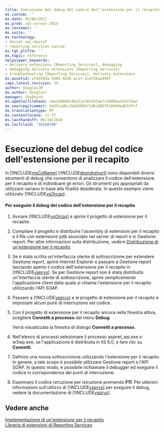 ```yaml
---
title: Esecuzione del debug del codice dell'estensione per il recapito | Microsoft Docs
ms.custom: ''
ms.date: 03/06/2017
ms.prod: sql-server-2014
ms.reviewer: ''
ms.suite: ''
ms.technology:
- docset-sql-devref
- reporting-services-native
ms.tgt_pltfrm: ''
ms.topic: reference
helpviewer_keywords:
- delivery extensions [Reporting Services], debugging
- debugging delivery extensions [Reporting Services]
- troubleshooting [Reporting Services], delivery extensions
ms.assetid: a7d959da-5005-4a50-aca7-2cef36aa9947
caps.latest.revision: 34
author: douglaslM
ms.author: douglasl
manager: jhubbard
ms.openlocfilehash: cda3a9b09c06151e3814d59e7cdb00aa419374ae
ms.sourcegitcommit: 5dd5cad0c1bbd308471d6c885f516948ad67dfcf
ms.translationtype: MT
ms.contentlocale: it-IT
ms.lasthandoff: 06/19/2018
ms.locfileid: "36168700"
---
```

# <a name="debugging-delivery-extension-code"></a>Esecuzione del debug del codice dell'estensione per il recapito
  In [!INCLUDE[msCoName](../../../includes/msconame-md.md)] [!INCLUDE[dnprdnshort](../../../includes/dnprdnshort-md.md)] sono disponibili diversi strumenti di debug che consentono di analizzare il codice dell'estensione per il recapito e di individuare gli errori. Gli strumenti più appropriati da utilizzare variano in base alla finalità desiderata. In questo esempio viene utilizzato [!INCLUDE[vsOrcas](../../../includes/vsorcas-md.md)].  
  
#### <a name="to-debug-your-delivery-extension-code"></a>Per eseguire il debug del codice dell'estensione per il recapito  
  
1.  Avviare [!INCLUDE[vsOrcas](../../../includes/vsorcas-md.md)] e aprire il progetto di estensione per il recapito.  
  
2.  Compilare il progetto e distribuire l'assembly di estensioni per il recapito e il file con estensione pdb associato nel server di report e in Gestione report. Per altre informazioni sulla distribuzione, vedere [Distribuzione di un'estensione per il recapito](deploying-a-delivery-extension.md).  
  
3.  Se è stata scritta un'interfaccia utente di sottoscrizione per estendere Gestione report, aprire Internet Explorer e passare a Gestione report lasciando aperto il codice dell'estensione per il recapito in [!INCLUDE[vsprvs](../../../includes/vsprvs-md.md)]. Se per Gestione report non è stata distribuita un'interfaccia utente di sottoscrizione, aprire semplicemente l'applicazione client dalla quale si chiama l'estensione per il recapito utilizzando l'API SOAP.  
  
4.  Passare a [!INCLUDE[vsprvs](../../../includes/vsprvs-md.md)] e al progetto di estensione per il recapito e impostare alcuni punti di interruzione nel codice.  
  
5.  Con il progetto di estensione per il recapito ancora nella finestra attiva, scegliere **Connetti a processo** dal menu **Debug**.  
  
     Verrà visualizzata la finestra di dialogo **Connetti a processo**.  
  
6.  Nell'elenco di processi selezionare il processo aspnet_wp.exe o w3wp.exe, se l'applicazione è distribuita in IIS 6.0, e fare clic su **Connetti**.  
  
7.  Definire una nuova sottoscrizione utilizzando l'estensione per il recapito. In genere, a tale scopo è possibile utilizzare Gestione report o l'API SOAP. In questo modo, è possibile richiamare il debugger ed eseguire il codice in corrispondenza dei punti di interruzione.  
  
8.  Esaminare il codice istruzione per istruzione premendo **F11**. Per ulteriori informazioni sull'utilizzo di [!INCLUDE[vsprvs](../../../includes/vsprvs-md.md)] per eseguire il debug, vedere la documentazione di [!INCLUDE[vsprvs](../../../includes/vsprvs-md.md)].  
  
## <a name="see-also"></a>Vedere anche  
 [Implementazione di un'estensione per il recapito](implementing-a-delivery-extension.md)   
 [Libreria di estensioni di Reporting Services](../reporting-services-extension-library.md)  
  
  